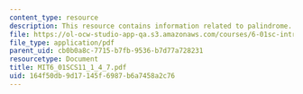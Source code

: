 ```yaml
---
content_type: resource
description: This resource contains information related to palindrome.
file: https://ol-ocw-studio-app-qa.s3.amazonaws.com/courses/6-01sc-introduction-to-electrical-engineering-and-computer-science-i-spring-2011/164f50db9d17145f6987b6a7458a2c76_MIT6_01SCS11_1_4_7.pdf
file_type: application/pdf
parent_uid: cb0b0a8c-7715-b7fb-9536-b7d77a728231
resourcetype: Document
title: MIT6_01SCS11_1_4_7.pdf
uid: 164f50db-9d17-145f-6987-b6a7458a2c76
---
```

